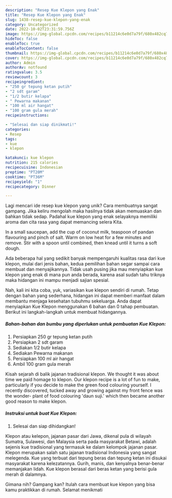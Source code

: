 ```yaml
---
description: "Resep Kue Klepon yang Enak"
title: "Resep Kue Klepon yang Enak"
slug: 1438-resep-kue-klepon-yang-enak
category: Uncategorized
date: 2022-10-02T23:31:59.756Z
image: https://img-global.cpcdn.com/recipes/b11214c6e0d7a79f/680x482cq70/kue-klepon-foto-resep-utama.jpg
hideToc: false
enableToc: true
enableTocContent: false
thumbnail: https://img-global.cpcdn.com/recipes/b11214c6e0d7a79f/680x482cq70/kue-klepon-foto-resep-utama.jpg
cover: https://img-global.cpcdn.com/recipes/b11214c6e0d7a79f/680x482cq70/kue-klepon-foto-resep-utama.jpg
author: Admin
authorAv: notfound
ratingvalue: 3.5
reviewcount: 3
recipeingredient:
- "250 gr tepung ketan putih"
- "2 sdt garam"
- "1/2 butir kelapa"
- " Pewarna makanan"
- "100 ml air hangat"
- "100 gram gula merah"
recipeinstructions:

- "Selesai dan siap dinikmati!"
categories:
- Resep
tags:
- kue
- klepon

katakunci: kue klepon 
nutrition: 215 calories
recipecuisine: Indonesian
preptime: "PT20M"
cooktime: "PT36M"
recipeyield: "1"
recipecategory: Dinner

---
```





Lagi mencari ide resep kue klepon yang unik? Cara membuatnya sangat gampang. Jika keliru mengolah maka hasilnya tidak akan memuaskan dan bahkan tidak sedap. Padahal kue klepon yang enak selayaknya memiliki aroma dan cita rasa yang dapat memancing selera Kita.





In a small saucepan, add the cup of coconut milk, teaspoon of pandan flavouring and pinch of salt. Warm on low heat for a few minutes and remove. Stir with a spoon until combined, then knead until it turns a soft dough.

Ada beberapa hal yang sedikit banyak mempengaruhi kualitas rasa dari kue klepon, mulai dari jenis bahan, kedua pemilihan bahan segar sampai cara membuat dan menyajikannya. Tidak usah pusing jika mau menyiapkan kue klepon yang enak di mana pun anda berada, karena asal sudah tahu triknya maka hidangan ini mampu menjadi sajian spesial.






Nah, kali ini kita coba, yuk, variasikan kue klepon sendiri di rumah. Tetap dengan bahan yang sederhana, hidangan ini dapat memberi manfaat dalam membantu menjaga kesehatan tubuhmu sekeluarga. Anda dapat menyiapkan Kue Klepon menggunakan 6 bahan dan 0 tahap pembuatan. Berikut ini langkah-langkah untuk membuat hidangannya.

<!--inarticleads1-->

##### Bahan-bahan dan bumbu yang diperlukan untuk pembuatan Kue Klepon:

1. Persiapkan 250 gr tepung ketan putih
1. Persiapkan 2 sdt garam
1. Sediakan 1/2 butir kelapa
1. Sediakan  Pewarna makanan
1. Persiapkan 100 ml air hangat
1. Ambil 100 gram gula merah


Kisah sejarah di balik jajanan tradisional klepon. We thought it was about time we paid homage to klepon. Our klepon recipe is a lot of fun to make, particularly if you decide to make the green food colouring yourself. I recently discovered, tucked away and growing against my front fence was the wonder- plant of food colouring &#39;daun suji.&#39; which then became another good reason to make klepon. 

<!--inarticleads2-->

##### Instruksi untuk buat Kue Klepon:


1. Selesai dan siap dihidangkan!

Klepon atau kelepon, jajanan pasar dari Jawa, dikenal pula di wilayah Sumatra, Sulawesi, dan Malaysia serta pada masyarakat Betawi, adalah sejenis kue tradisional yang termasuk ke dalam kelompok jajanan pasar. Klepon merupakan salah satu jajanan tradisional Indonesia yang sangat melegenda. Kue yang terbuat dari tepung beras dan tepung ketan ini disukai masyarakat karena kelezatannya. Gurih, manis, dan kenyalnya benar-benar memanjakan lidah. Kue klepon berasal dari beras ketan yang berisi gula merah di dalamnya. 

Gimana nih? Gampang kan? Itulah cara membuat kue klepon yang bisa kamu praktikkan di rumah. Selamat menikmati
